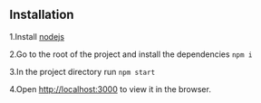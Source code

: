 ## Installation

1.Install [nodejs](https://nodejs.org)

2.Go to the root of the project and install the dependencies `npm i`

3.In the project directory run `npm start`

4.Open [http://localhost:3000](http://localhost:3000) to view it in the browser.
